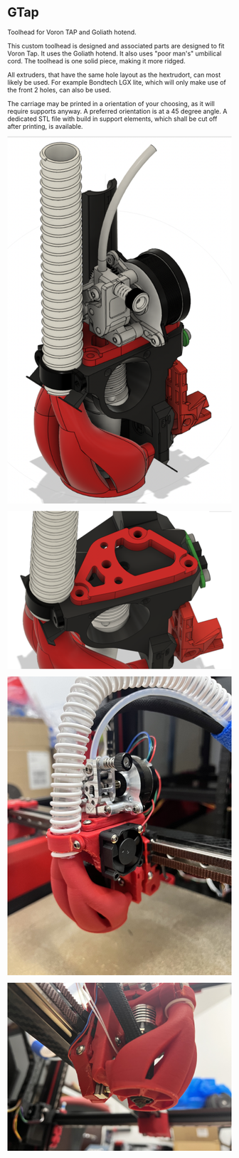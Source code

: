 # GTap
Toolhead for Voron TAP and Goliath hotend.

This custom toolhead is designed and associated parts are designed to fit Voron Tap. It uses the Goliath hotend. It also uses "poor man's" umbilical cord. The toolhead is one solid piece, making it more ridged.

All extruders, that have the same hole layout as the hextrudort, can most likely be used. For example Bondtech LGX lite, which will only make use of the front 2 holes, can also be used. 

The carriage may be printed in a orientation of your choosing, as it will require supports anyway. A preferred orientation is at a 45 degree angle. A dedicated STL file with build in support elements, which shall be cut off after printing, is available. 

![Full toolhead](img/Full_toolhead.png)

![extruder plate](img/extruder_plate.png)

![demo pic 1](img/pic1.jpeg)

![demo pic 2](img/pic2.jpeg)